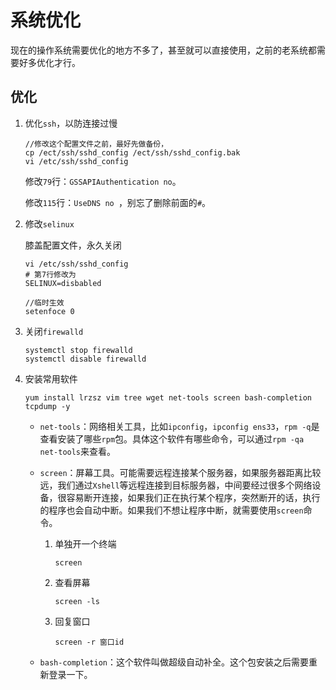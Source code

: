 # 系统优化

现在的操作系统需要优化的地方不多了，甚至就可以直接使用，之前的老系统都需要好多优化才行。

## 优化

1. 优化`ssh`，以防连接过慢

   ```
   //修改这个配置文件之前，最好先做备份，
   cp /ect/ssh/sshd_config /ect/ssh/sshd_config.bak
   vi /etc/ssh/sshd_config
   ```

   修改`79`行：`GSSAPIAuthentication no`。

   修改`115`行：`UseDNS no `，别忘了删除前面的`#`。

2. 修改`selinux`

   膝盖配置文件，永久关闭

   ```
   vi /etc/ssh/sshd_config
   # 第7行修改为
   SELINUX=disbabled
   
   //临时生效 
   setenfoce 0
   ```

3. 关闭`firewalld`

   ```
   systemctl stop firewalld
   systemctl disable firewalld
   ```

4. 安装常用软件

   ```
   yum install lrzsz vim tree wget net-tools screen bash-completion tcpdump -y
   ```

   + `net-tools`：网络相关工具，比如`ipconfig`，`ipconfig ens33`，`rpm -q`是查看安装了哪些`rpm`包。具体这个软件有哪些命令，可以通过`rpm -qa net-tools`来查看。

   + `screen`：屏幕工具。可能需要远程连接某个服务器，如果服务器距离比较远，我们通过`Xshell`等远程连接到目标服务器，中间要经过很多个网络设备，很容易断开连接，如果我们正在执行某个程序，突然断开的话，执行的程序也会自动中断。如果我们不想让程序中断，就需要使用`screen`命令。

     1. 单独开一个终端

        ```
        screen
        ```

     2. 查看屏幕

        ```
        screen -ls
        ```

     3. 回复窗口

        ```
        screen -r 窗口id
        ```

   + `bash-completion`：这个软件叫做超级自动补全。这个包安装之后需要重新登录一下。